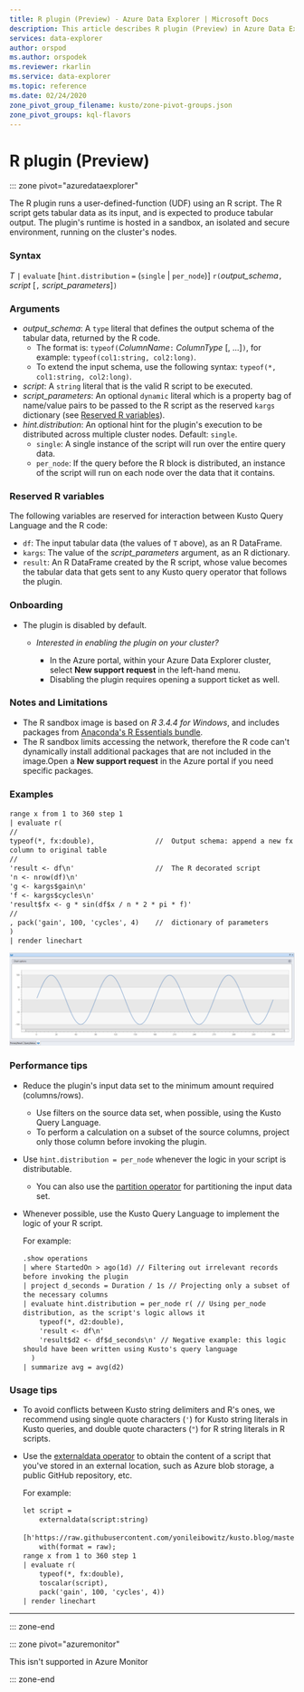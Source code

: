 ```yaml
---
title: R plugin (Preview) - Azure Data Explorer | Microsoft Docs
description: This article describes R plugin (Preview) in Azure Data Explorer.
services: data-explorer
author: orspod
ms.author: orspodek
ms.reviewer: rkarlin
ms.service: data-explorer
ms.topic: reference
ms.date: 02/24/2020
zone_pivot_group_filename: kusto/zone-pivot-groups.json
zone_pivot_groups: kql-flavors
---
```

# R plugin (Preview)

::: zone pivot="azuredataexplorer"

The R plugin runs a user-defined-function (UDF) using an R script. The R script gets tabular data as its input, and is expected to produce tabular output.
The plugin's runtime is hosted in  a sandbox, an isolated and secure environment,  running on the cluster's nodes.

### Syntax

*T* `|` `evaluate` [`hint.distribution` `=` (`single` | `per_node`)] `r(`*output_schema*`,` *script* [`,` *script_parameters*]`)`


### Arguments

* *output_schema*: A `type` literal that defines the output schema of the tabular data, returned by the R code.
    * The format is: `typeof(`*ColumnName*`:` *ColumnType* [, ...]`)`, for example: `typeof(col1:string, col2:long)`.
    * To extend the input schema, use the following syntax: `typeof(*, col1:string, col2:long)`.
* *script*: A `string` literal that is the valid R script to be executed.
* *script_parameters*: An optional `dynamic` literal which is a property bag of name/value pairs to be passed to the
   R script as the reserved `kargs` dictionary (see [Reserved R variables](#reserved-r-variables)).
* *hint.distribution*: An optional hint for the plugin's execution to be distributed across multiple cluster nodes.
   Default: `single`.
    * `single`: A single instance of the script will run over the entire query data.
    * `per_node`: If the query before the R block is distributed, an instance of the script will run on each node over the data that it contains.


### Reserved R variables

The following variables are reserved for interaction between Kusto Query Language and the R code:

* `df`: The input tabular data (the values of `T` above), as an R DataFrame.
* `kargs`: The value of the *script_parameters* argument, as an R dictionary.
* `result`: An R DataFrame created by the R script, whose value becomes the tabular data that gets sent to
            any Kusto query operator that follows the plugin.

### Onboarding


* The plugin is disabled by default.
    * *Interested in enabling the plugin on your cluster?*
        
		* In the Azure portal, within your Azure Data Explorer cluster, select **New support request** in the left-hand menu.
        * Disabling the plugin requires opening a support ticket as well.

### Notes and Limitations

* The R sandbox image is based on *R 3.4.4 for Windows*, and includes packages from [Anaconda's R Essentials bundle](https://docs.anaconda.com/anaconda/packages/r-language-pkg-docs/).
* The R sandbox limits accessing the network, therefore the R code can't dynamically install additional packages that are
  not included in the image.Open a **New support request** in the Azure portal  if you need specific packages.


### Examples

```kusto
range x from 1 to 360 step 1
| evaluate r(
//
typeof(*, fx:double),               //  Output schema: append a new fx column to original table 
//
'result <- df\n'                    //  The R decorated script
'n <- nrow(df)\n'
'g <- kargs$gain\n'
'f <- kargs$cycles\n'
'result$fx <- g * sin(df$x / n * 2 * pi * f)'
//
, pack('gain', 100, 'cycles', 4)    //  dictionary of parameters
)
| render linechart 
```
![alt text](./images/samples/sine-demo.png "sine-demo")




### Performance tips

* Reduce the plugin's input data set to the minimum amount required (columns/rows).
    * Use filters on the source data set, when possible, using the Kusto Query Language.
    * To perform a calculation on a subset of the source columns, project only those column before invoking the plugin.
* Use `hint.distribution = per_node` whenever the logic in your script is distributable.
    * You can also use the [partition operator](partitionoperator.md) for partitioning the input data set.
* Whenever possible, use the Kusto Query Language to implement the logic of your R script.

    For example:

    ```kusto    
	.show operations
	| where StartedOn > ago(1d) // Filtering out irrelevant records before invoking the plugin
	| project d_seconds = Duration / 1s // Projecting only a subset of the necessary columns
	| evaluate hint.distribution = per_node r( // Using per_node distribution, as the script's logic allows it
		typeof(*, d2:double),
		'result <- df\n'
		'result$d2 <- df$d_seconds\n' // Negative example: this logic should have been written using Kusto's query language
	  )
	| summarize avg = avg(d2)
    ```

### Usage tips

* To avoid conflicts between Kusto string delimiters and R's ones, we recommend using single quote characters (`'`) for Kusto string 
  literals in Kusto queries, and double quote characters (`"`) for R string literals in R scripts.
* Use the [externaldata operator](externaldata-operator.md) to obtain the content of
  a script that you've stored in an external location, such as Azure blob storage, a public GitHub repository, etc.
  
  For example:

    ```kusto    
    let script = 
        externaldata(script:string)
        [h'https://raw.githubusercontent.com/yonileibowitz/kusto.blog/master/resources/R/sample_script.r']
        with(format = raw);
    range x from 1 to 360 step 1
    | evaluate r(
        typeof(*, fx:double),
        toscalar(script), 
        pack('gain', 100, 'cycles', 4))
    | render linechart 
    ```

---

::: zone-end

::: zone pivot="azuremonitor"

This isn't supported in Azure Monitor

::: zone-end


